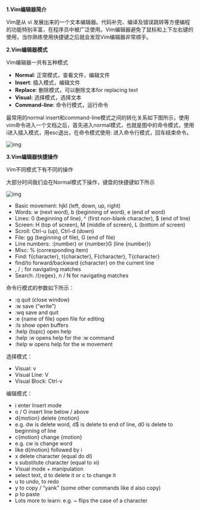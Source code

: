 **1.Vim编辑器简介**

Vim是从 vi 发展出来的一个文本编辑器。代码补完、编译及错误跳转等方便编程的功能特别丰富，在程序员中被广泛使用。Vim编辑器避免了鼠标和上下左右键的使用，当你熟练使用快捷键之后就会发现Vim编辑器非常顺手。

**2.Vim编辑器模式**

Vim编辑器一共有五种模式

- **Normal**: 正常模式，查看文件，编辑文件
- **Insert**: 插入模式，编辑文件
- **Replace**: 删除模式，可以删除文本for replacing text
- **Visual:** 选择模式，选择文本
- **Command-line**: 命令行模式，运行命令

最常用的normal insert和command-line模式之间的转化关系如下图所示，使用vim命令进入一个文档之后，首先进入normal模式，也就是图中的命令模式，使用i进入插入模式，用esc退出，在命令模式使用: 进入命令行模式，回车结束命令。

![img](https://pic4.zhimg.com/v2-5fa1ca0e113bd81b5493333a45bf7ad3_b.png)

**3.Vim编辑器快捷操作**

Vim不同模式下有不同的操作

大部分时间我们会在Normal模式下操作，键盘的快捷键如下所示

![img](https://pic1.zhimg.com/v2-4e1c2d3216d397c0885a00a10bbdad48_b.png)

- Basic movement: hjkl (left, down, up, right)
- Words: w (next word), b (beginning of word), e (end of word)
- Lines: 0 (beginning of line), ^ (first non-blank character), $ (end of line)
- Screen: H (top of screen), M (middle of screen), L (bottom of screen)
- Scroll: Ctrl-u (up), Ctrl-d (down)
- File: gg (beginning of file), G (end of file)
- Line numbers: :{number}<CR> or {number}G (line {number})
- Misc: % (corresponding item)
- Find: f{character}, t{character}, F{character}, T{character} 
- find/to forward/backward {character} on the current line
- , / ; for navigating matches 
- Search: /{regex}, n / N for navigating matches

命令行模式的参数如下所示：

- :q quit (close window)
- :w save (“write”)
- :wq save and quit
- :e {name of file} open file for editing
- :ls show open buffers
- :help {topic} open help     
- :help :w opens help for the :w command
- :help w opens help for the w movement

选择模式：

- Visual: v
- Visual Line: V
- Visual Block: Ctrl-v

编辑模式：

- i enter Insert mode     
- o / O insert line below / above
- d{motion} delete {motion}     
- e.g. dw is delete word, d$ is delete to end of line, d0 is delete  to beginning of line
- c{motion} change {motion}     
- e.g. cw is change word
- like d{motion} followed by i 
- x delete character (equal do dl)
- s substitute character (equal to xi)
- Visual mode + manipulation     
- select text, d to delete it or c to change it
- u to undo, <C-r> to redo
- y to copy / “yank” (some other commands like d also copy)
- p to paste
- Lots more to learn: e.g. ~ flips the case of a character 